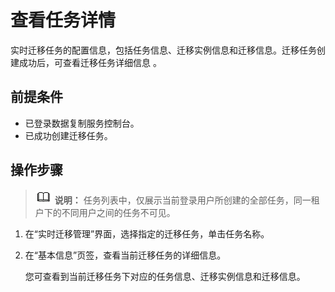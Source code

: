 # 查看任务详情<a name="drs_04_0005"></a>

实时迁移任务的配置信息，包括任务信息、迁移实例信息和迁移信息。迁移任务创建成功后，可查看迁移任务详细信息  。

## 前提条件<a name="section16256919193311"></a>

-   已登录数据复制服务控制台。
-   已成功创建迁移任务。

## 操作步骤<a name="section1467945114913"></a>

>![](public_sys-resources/icon-note.gif) **说明：** 
>任务列表中，仅展示当前登录用户所创建的全部任务，同一租户下的不同用户之间的任务不可见。

1.  在“实时迁移管理”界面，选择指定的迁移任务，单击任务名称。
2.  在“基本信息”页签，查看当前迁移任务的详细信息。

    您可查看到当前迁移任务下对应的任务信息、迁移实例信息和迁移信息。


